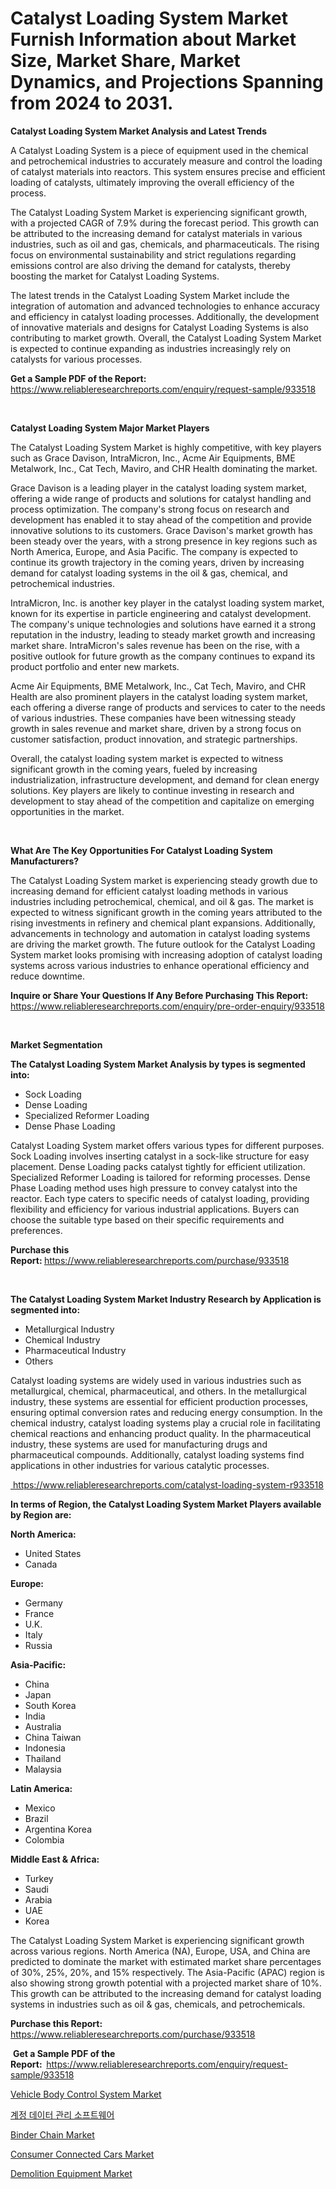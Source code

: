 <p><h1>Catalyst Loading System Market Furnish Information about Market Size, Market Share, Market Dynamics, and Projections Spanning from 2024 to 2031.</h1></p><p><strong>Catalyst Loading System Market Analysis and Latest Trends</strong></p>
<p><p>A Catalyst Loading System is a piece of equipment used in the chemical and petrochemical industries to accurately measure and control the loading of catalyst materials into reactors. This system ensures precise and efficient loading of catalysts, ultimately improving the overall efficiency of the process.</p><p>The Catalyst Loading System Market is experiencing significant growth, with a projected CAGR of 7.9% during the forecast period. This growth can be attributed to the increasing demand for catalyst materials in various industries, such as oil and gas, chemicals, and pharmaceuticals. The rising focus on environmental sustainability and strict regulations regarding emissions control are also driving the demand for catalysts, thereby boosting the market for Catalyst Loading Systems.</p><p>The latest trends in the Catalyst Loading System Market include the integration of automation and advanced technologies to enhance accuracy and efficiency in catalyst loading processes. Additionally, the development of innovative materials and designs for Catalyst Loading Systems is also contributing to market growth. Overall, the Catalyst Loading System Market is expected to continue expanding as industries increasingly rely on catalysts for various processes.</p></p>
<p><strong>Get a Sample PDF of the Report:&nbsp;</strong> <a href="https://www.reliableresearchreports.com/enquiry/request-sample/933518">https://www.reliableresearchreports.com/enquiry/request-sample/933518</a></p>
<p>&nbsp;</p>
<p><strong>Catalyst Loading System Major Market Players</strong></p>
<p><p>The Catalyst Loading System Market is highly competitive, with key players such as Grace Davison, IntraMicron, Inc., Acme Air Equipments, BME Metalwork, Inc., Cat Tech, Maviro, and CHR Health dominating the market.</p><p>Grace Davison is a leading player in the catalyst loading system market, offering a wide range of products and solutions for catalyst handling and process optimization. The company's strong focus on research and development has enabled it to stay ahead of the competition and provide innovative solutions to its customers. Grace Davison's market growth has been steady over the years, with a strong presence in key regions such as North America, Europe, and Asia Pacific. The company is expected to continue its growth trajectory in the coming years, driven by increasing demand for catalyst loading systems in the oil & gas, chemical, and petrochemical industries.</p><p>IntraMicron, Inc. is another key player in the catalyst loading system market, known for its expertise in particle engineering and catalyst development. The company's unique technologies and solutions have earned it a strong reputation in the industry, leading to steady market growth and increasing market share. IntraMicron's sales revenue has been on the rise, with a positive outlook for future growth as the company continues to expand its product portfolio and enter new markets.</p><p>Acme Air Equipments, BME Metalwork, Inc., Cat Tech, Maviro, and CHR Health are also prominent players in the catalyst loading system market, each offering a diverse range of products and services to cater to the needs of various industries. These companies have been witnessing steady growth in sales revenue and market share, driven by a strong focus on customer satisfaction, product innovation, and strategic partnerships.</p><p>Overall, the catalyst loading system market is expected to witness significant growth in the coming years, fueled by increasing industrialization, infrastructure development, and demand for clean energy solutions. Key players are likely to continue investing in research and development to stay ahead of the competition and capitalize on emerging opportunities in the market.</p></p>
<p>&nbsp;</p>
<p><strong>What Are The Key Opportunities For Catalyst Loading System Manufacturers?</strong></p>
<p><p>The Catalyst Loading System market is experiencing steady growth due to increasing demand for efficient catalyst loading methods in various industries including petrochemical, chemical, and oil & gas. The market is expected to witness significant growth in the coming years attributed to the rising investments in refinery and chemical plant expansions. Additionally, advancements in technology and automation in catalyst loading systems are driving the market growth. The future outlook for the Catalyst Loading System market looks promising with increasing adoption of catalyst loading systems across various industries to enhance operational efficiency and reduce downtime.</p></p>
<p><strong>Inquire or Share Your Questions If Any Before Purchasing This Report:</strong> <a href="https://www.reliableresearchreports.com/enquiry/pre-order-enquiry/933518">https://www.reliableresearchreports.com/enquiry/pre-order-enquiry/933518</a></p>
<p>&nbsp;</p>
<p><strong>Market Segmentation</strong></p>
<p><strong>The Catalyst Loading System Market Analysis by types is segmented into:</strong></p>
<p><ul><li>Sock Loading</li><li>Dense Loading</li><li>Specialized Reformer Loading</li><li>Dense Phase Loading</li></ul></p>
<p><p>Catalyst Loading System market offers various types for different purposes. Sock Loading involves inserting catalyst in a sock-like structure for easy placement. Dense Loading packs catalyst tightly for efficient utilization. Specialized Reformer Loading is tailored for reforming processes. Dense Phase Loading method uses high pressure to convey catalyst into the reactor. Each type caters to specific needs of catalyst loading, providing flexibility and efficiency for various industrial applications. Buyers can choose the suitable type based on their specific requirements and preferences.</p></p>
<p><strong>Purchase this Report:&nbsp;</strong><a href="https://www.reliableresearchreports.com/purchase/933518">https://www.reliableresearchreports.com/purchase/933518</a></p>
<p>&nbsp;</p>
<p><strong>The Catalyst Loading System Market Industry Research by Application is segmented into:</strong></p>
<p><ul><li>Metallurgical Industry</li><li>Chemical Industry</li><li>Pharmaceutical Industry</li><li>Others</li></ul></p>
<p><p>Catalyst loading systems are widely used in various industries such as metallurgical, chemical, pharmaceutical, and others. In the metallurgical industry, these systems are essential for efficient production processes, ensuring optimal conversion rates and reducing energy consumption. In the chemical industry, catalyst loading systems play a crucial role in facilitating chemical reactions and enhancing product quality. In the pharmaceutical industry, these systems are used for manufacturing drugs and pharmaceutical compounds. Additionally, catalyst loading systems find applications in other industries for various catalytic processes.</p></p>
<p><a href="https://www.reliableresearchreports.com/catalyst-loading-system-r933518">&nbsp;https://www.reliableresearchreports.com/catalyst-loading-system-r933518</a></p>
<p><strong>In terms of Region, the Catalyst Loading System Market Players available by Region are:</strong></p>
<p>
    <p> <strong> North America: </strong>
        <ul>
            <li>United States</li>
            <li>Canada</li>
        </ul>
        </p> 
    <p> <strong> Europe: </strong>
        <ul>
            <li>Germany</li>
            <li>France</li>
            <li>U.K.</li>
            <li>Italy</li>
            <li>Russia</li>
        </ul>
        </p> 
    <p> <strong> Asia-Pacific: </strong>
        <ul>
            <li>China</li>
            <li>Japan</li>
            <li>South Korea</li>
            <li>India</li>
            <li>Australia</li>
            <li>China Taiwan</li>
            <li>Indonesia</li>
            <li>Thailand</li>
            <li>Malaysia</li>
        </ul>
        </p> 
    <p> <strong> Latin America: </strong>
        <ul>
            <li>Mexico</li>
            <li>Brazil</li>
            <li>Argentina Korea</li>
            <li>Colombia</li>
        </ul>
        </p> 
    <p> <strong> Middle East & Africa: </strong>
        <ul>
            <li>Turkey</li>
            <li>Saudi</li>
            <li>Arabia</li>
            <li>UAE</li>
            <li>Korea</li>
        </ul>
    </p>
    </p>
<p><p>The Catalyst Loading System Market is experiencing significant growth across various regions. North America (NA), Europe, USA, and China are predicted to dominate the market with estimated market share percentages of 30%, 25%, 20%, and 15% respectively. The Asia-Pacific (APAC) region is also showing strong growth potential with a projected market share of 10%. This growth can be attributed to the increasing demand for catalyst loading systems in industries such as oil & gas, chemicals, and petrochemicals.</p></p>
<p><strong>Purchase this Report: </strong><a href="https://www.reliableresearchreports.com/purchase/933518">https://www.reliableresearchreports.com/purchase/933518</a></p>
<p>&nbsp;<strong>Get a Sample PDF of the Report:&nbsp;&nbsp;</strong><a href="https://www.reliableresearchreports.com/enquiry/request-sample/933518">https://www.reliableresearchreports.com/enquiry/request-sample/933518</a></p>
<p><strong></strong></p>
<p><p><a href="https://github.com/topanyudistiraadinugraha/Market-Research-Report-List-1/blob/main/vehicle-body-control-system-market.md">Vehicle Body Control System Market</a></p><p><a href="https://github.com/AnthonyWratten/Market-Research-Report-List-2/blob/main/637197282063.md">계정 데이터 관리 소프트웨어</a></p><p><a href="https://medium.com/@williambatz1907/binder-chain-market-a-global-and-regional-analysis-focus-on-end-user-product-and-region-976bcb4abc0c">Binder Chain Market</a></p><p><a href="https://github.com/WillieWoodard/Market-Research-Report-List-6/blob/main/consumer-connected-cars-market.md">Consumer Connected Cars Market</a></p><p><a href="https://medium.com/@jordymiller63/demolition-equipment-market-growth-outlook-from-2024-to-2031-and-it-is-projecting-at-9-7-2ece33446322">Demolition Equipment Market</a></p></p>